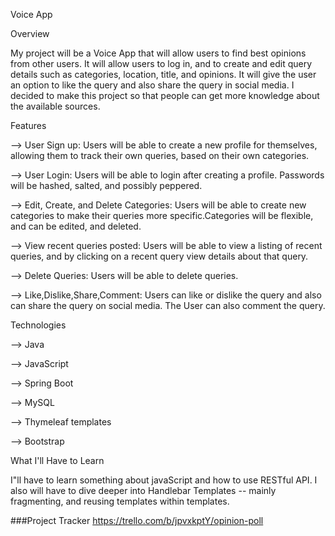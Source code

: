 Voice App

Overview

My project will be a Voice App that will allow users to find best opinions from other users. It will allow users to log in, and to create and edit query details such as categories, location, title, and opinions. It will give the user an option to like the query and also share the query in social media. I decided to make this project so that people can get more knowledge about the available sources.

Features

--> User Sign up: Users will be able to create a new profile for themselves, allowing them to track their own queries, based on their own categories.

--> User Login: Users will be able to login after creating a profile. Passwords will be hashed, salted, and possibly peppered.

--> Edit, Create, and Delete Categories: Users will be able to create new categories to make their queries more specific.Categories will be flexible, and can be edited, and deleted.

--> View recent queries posted: Users will be able to view a listing of recent queries, and by clicking on a recent query view details about that query.

--> Delete Queries: Users will be able to delete queries.

--> Like,Dislike,Share,Comment: Users can like or dislike the query and also can share the query on social media. The User can also comment the query.

Technologies

--> Java

--> JavaScript

--> Spring Boot

--> MySQL

--> Thymeleaf templates

--> Bootstrap

What I'll Have to Learn

I"ll have to learn something about javaScript and how to use RESTful API. I also will have to dive deeper into Handlebar Templates -- mainly fragmenting, and reusing templates within templates.

###Project Tracker https://trello.com/b/jpvxkptY/opinion-poll
